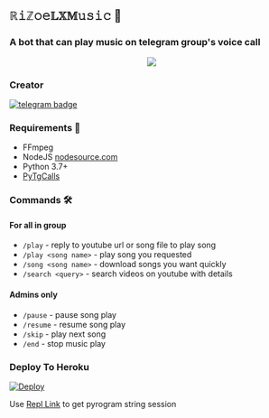 <h2 align="centre">ℝ𝚒ℤ𝚘𝚎𝕃𝕏𝕄𝚞𝚜𝚒𝚌 🎵</h2>

### A bot that can play music on telegram group's voice call

<p align="center">
  <img src="https://telegra.ph/file/bf19c811fe0c137f7cb61.jpg">
</p>
<H3>Creator</h3>

[![telegram badge](https://img.shields.io/badge/@TheRiZoeL-30302f?style=for-the-badge&logo=telegram)](https://t.me/TheRiZoeL)

<h3>Requirements 📝</h3>

- FFmpeg
- NodeJS [nodesource.com](https://nodesource.com/)
- Python 3.7+
- [PyTgCalls](https://github.com/pytgcalls/pytgcalls)

### Commands 🛠
#### For all in group
- `/play` - reply to youtube url or song file to play song
- `/play <song name>` - play song you requested
- `/song <song name>` - download songs you want quickly
- `/search <query>` - search videos on youtube with details

#### Admins only
- `/pause` - pause song play
- `/resume` - resume song play
- `/skip` - play next song
- `/end` - stop music play

### Deploy To Heroku</h4>

[![Deploy](https://www.herokucdn.com/deploy/button.svg)](https://heroku.com/deploy?template=https://github.com/Infinity-Bots/GroupMusicPlayerBot)

Use [Repl Link](https://replit.com/@SpEcHiDe/GenerateStringSession) to get pyrogram string session

